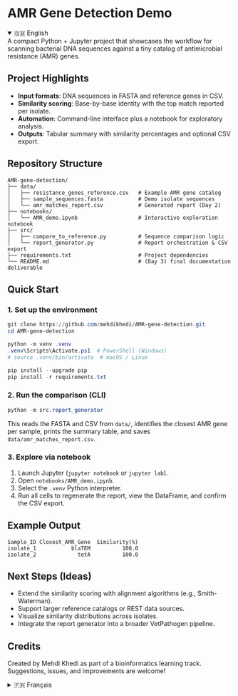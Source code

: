 # AMR Gene Detection Demo

<details open>
  <summary>🇬🇧 English</summary>
A compact Python + Jupyter project that showcases the workflow for scanning bacterial
DNA sequences against a tiny catalog of antimicrobial resistance (AMR) genes.

## Project Highlights

- **Input formats**: DNA sequences in FASTA and reference genes in CSV.
- **Similarity scoring**: Base-by-base identity with the top match reported per isolate.
- **Automation**: Command-line interface plus a notebook for exploratory analysis.
- **Outputs**: Tabular summary with similarity percentages and optional CSV export.

## Repository Structure

```
AMR-gene-detection/
├── data/
│   ├── resistance_genes_reference.csv   # Example AMR gene catalog
│   ├── sample_sequences.fasta           # Demo isolate sequences
│   └── amr_matches_report.csv           # Generated report (Day 2)
├── notebooks/
│   └── AMR_demo.ipynb                   # Interactive exploration notebook
├── src/
│   ├── compare_to_reference.py          # Sequence comparison logic
│   └── report_generator.py              # Report orchestration & CSV export
├── requirements.txt                     # Project dependencies
└── README.md                            # (Day 3) final documentation deliverable
```

## Quick Start

### 1. Set up the environment

```powershell
git clone https://github.com/mehdikhedi/AMR-gene-detection.git
cd AMR-gene-detection

python -m venv .venv
.venv\Scripts\Activate.ps1  # PowerShell (Windows)
# source .venv/bin/activate  # macOS / Linux

pip install --upgrade pip
pip install -r requirements.txt
```

### 2. Run the comparison (CLI)

```powershell
python -m src.report_generator
```

This reads the FASTA and CSV from `data/`, identifies the closest AMR gene per sample,
prints the summary table, and saves `data/amr_matches_report.csv`.

### 3. Explore via notebook

1. Launch Jupyter (`jupyter notebook` or `jupyter lab`).
2. Open `notebooks/AMR_demo.ipynb`.
3. Select the `.venv` Python interpreter.
4. Run all cells to regenerate the report, view the DataFrame, and confirm the CSV export.

## Example Output

```text
Sample_ID Closest_AMR_Gene  Similarity(%)
isolate_1           blaTEM          100.0
isolate_2             tetA          100.0
```

## Next Steps (Ideas)

- Extend the similarity scoring with alignment algorithms (e.g., Smith-Waterman).
- Support larger reference catalogs or REST data sources.
- Visualize similarity distributions across isolates.
- Integrate the report generator into a broader VetPathogen pipeline.

## Credits

Created by Mehdi Khedi as part of a bioinformatics learning track. Suggestions,
issues, and improvements are welcome!
</details>


<details> 
  <summary>🇫🇷 Français</summary>
Un projet Python + Jupyter compact qui illustre comment comparer des séquences
ADN bactériennes à un petit catalogue de gènes de résistance aux antimicrobiens (AMR).

## Points clés du projet

- **Formats d'entrée** : séquences ADN au format FASTA et gènes de référence en CSV.
- **Score de similarité** : identité base par base avec le meilleur gène reporté pour
  chaque isolat.
- **Automatisation** : interface en ligne de commande et notebook pour l'analyse
  exploratoire.
- **Résultats** : tableau de synthèse avec pourcentages de similarité et export CSV
  optionnel.

## Organisation du dépôt

```
AMR-gene-detection/
├── data/
│   ├── resistance_genes_reference.csv   # Petit catalogue AMR d'exemple
│   ├── sample_sequences.fasta           # Séquences d'isolats de démonstration
│   └── amr_matches_report.csv           # Rapport généré (Jour 2)
├── notebooks/
│   └── AMR_demo.ipynb                   # Notebook d'exploration interactive
├── src/
│   ├── compare_to_reference.py          # Logique de comparaison de séquences
│   └── report_generator.py              # Génération du rapport et export CSV
├── requirements.txt                     # Dépendances du projet
└── README.md                            # (Jour 3) documentation finale
```

## Mise en route

### 1. Préparer l'environnement

```powershell
git clone https://github.com/mehdikhedi/AMR-gene-detection.git
cd AMR-gene-detection

python -m venv .venv
.venv\Scripts\Activate.ps1  # PowerShell (Windows)
# source .venv/bin/activate  # macOS / Linux

pip install --upgrade pip
pip install -r requirements.txt
```

### 2. Lancer la comparaison (CLI)

```powershell
python -m src.report_generator
```

La commande lit les fichiers FASTA/CSV dans `data/`, identifie pour chaque échantillon
le gène AMR le plus proche, affiche le tableau récapitulatif et enregistre
`data/amr_matches_report.csv`.

### 3. Explorer avec le notebook

1. Lancer Jupyter (`jupyter notebook` ou `jupyter lab`).
2. Ouvrir `notebooks/AMR_demo.ipynb`.
3. Sélectionner l'interpréteur Python de `.venv`.
4. Exécuter toutes les cellules pour régénérer le rapport, visualiser le DataFrame et
   vérifier l'export CSV.

## Exemple de sortie

```text
Sample_ID Closest_AMR_Gene  Similarity(%)
isolate_1           blaTEM          100.0
isolate_2             tetA          100.0
```

## Idées pour aller plus loin

- Utiliser des algorithmes d'alignement (p. ex. Smith-Waterman) pour affiner les scores.
- Supporter des catalogues de référence plus grands ou des sources REST.
- Visualiser les distributions de similarité entre isolats.
- Intégrer le générateur de rapports dans une chaîne de traitement VetPathogen plus large.

## Crédits

Projet réalisé par Mehdi Khedi dans le cadre d'un parcours d'apprentissage
en bio-informatique. Vos retours et suggestions sont les bienvenus !
</details>
